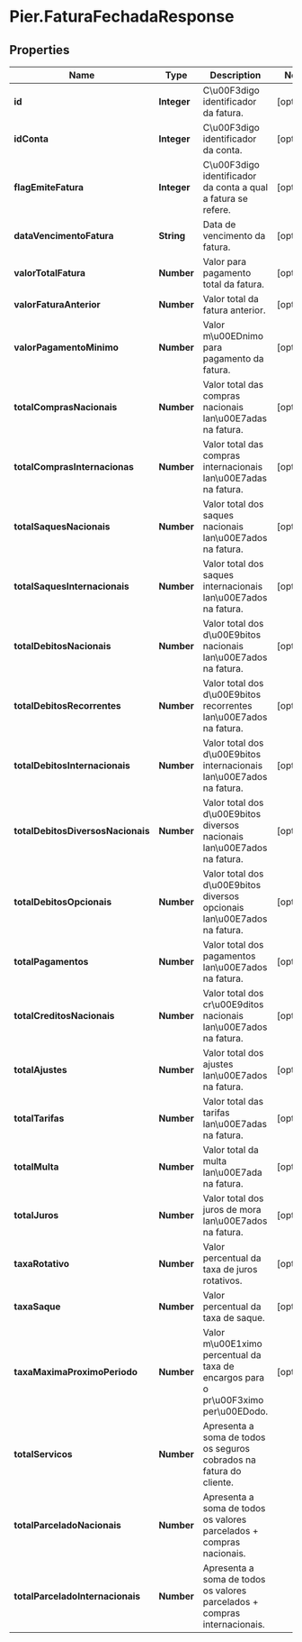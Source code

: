 # Pier.FaturaFechadaResponse

## Properties
Name | Type | Description | Notes
------------ | ------------- | ------------- | -------------
**id** | **Integer** | C\u00F3digo identificador da fatura. | [optional] 
**idConta** | **Integer** | C\u00F3digo identificador da conta. | [optional] 
**flagEmiteFatura** | **Integer** | C\u00F3digo identificador da conta a qual a fatura se refere. | [optional] 
**dataVencimentoFatura** | **String** | Data de vencimento da fatura. | [optional] 
**valorTotalFatura** | **Number** | Valor para pagamento total da fatura. | [optional] 
**valorFaturaAnterior** | **Number** | Valor total da fatura anterior. | [optional] 
**valorPagamentoMinimo** | **Number** | Valor m\u00EDnimo para pagamento da fatura. | [optional] 
**totalComprasNacionais** | **Number** | Valor total das compras nacionais lan\u00E7adas na fatura. | [optional] 
**totalComprasInternacionas** | **Number** | Valor total das compras internacionais lan\u00E7adas na fatura. | [optional] 
**totalSaquesNacionais** | **Number** | Valor total dos saques nacionais lan\u00E7ados na fatura. | [optional] 
**totalSaquesInternacionais** | **Number** | Valor total dos saques internacionais lan\u00E7ados na fatura. | [optional] 
**totalDebitosNacionais** | **Number** | Valor total dos d\u00E9bitos nacionais lan\u00E7ados na fatura. | [optional] 
**totalDebitosRecorrentes** | **Number** | Valor total dos d\u00E9bitos recorrentes lan\u00E7ados na fatura. | [optional] 
**totalDebitosInternacionais** | **Number** | Valor total dos d\u00E9bitos internacionais lan\u00E7ados na fatura. | [optional] 
**totalDebitosDiversosNacionais** | **Number** | Valor total dos d\u00E9bitos diversos nacionais lan\u00E7ados na fatura. | [optional] 
**totalDebitosOpcionais** | **Number** | Valor total dos d\u00E9bitos diversos opcionais lan\u00E7ados na fatura. | [optional] 
**totalPagamentos** | **Number** | Valor total dos pagamentos lan\u00E7ados na fatura. | [optional] 
**totalCreditosNacionais** | **Number** | Valor total dos cr\u00E9ditos nacionais lan\u00E7ados na fatura. | [optional] 
**totalAjustes** | **Number** | Valor total dos ajustes lan\u00E7ados na fatura. | [optional] 
**totalTarifas** | **Number** | Valor total das tarifas lan\u00E7adas na fatura. | [optional] 
**totalMulta** | **Number** | Valor total da multa lan\u00E7ada na fatura. | [optional] 
**totalJuros** | **Number** | Valor total dos juros de mora lan\u00E7ados na fatura. | [optional] 
**taxaRotativo** | **Number** | Valor percentual da taxa de juros rotativos. | [optional] 
**taxaSaque** | **Number** | Valor percentual da taxa de saque. | [optional] 
**taxaMaximaProximoPeriodo** | **Number** | Valor m\u00E1ximo percentual da taxa de encargos para o pr\u00F3ximo per\u00EDodo. | [optional] 
**totalServicos** | **Number** | Apresenta a soma de todos os seguros cobrados na fatura do cliente. | 
**totalParceladoNacionais** | **Number** | Apresenta a soma de todos os valores parcelados + compras nacionais. | 
**totalParceladoInternacionais** | **Number** | Apresenta a soma de todos os valores parcelados + compras internacionais. | 


